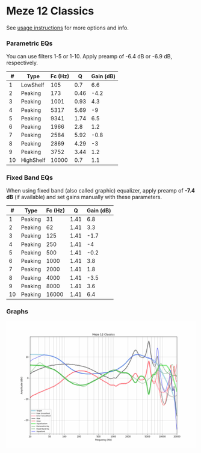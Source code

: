 # Meze 12 Classics
See [usage instructions](https://github.com/jaakkopasanen/AutoEq#usage) for more options and info.

### Parametric EQs
You can use filters 1-5 or 1-10. Apply preamp of -6.4 dB or -6.9 dB, respectively.

|   # | Type      |   Fc (Hz) |    Q |   Gain (dB) |
|-----|-----------|-----------|------|-------------|
|   1 | LowShelf  |       105 | 0.7  |         6.6 |
|   2 | Peaking   |       173 | 0.46 |        -4.2 |
|   3 | Peaking   |      1001 | 0.93 |         4.3 |
|   4 | Peaking   |      5317 | 5.69 |        -9   |
|   5 | Peaking   |      9341 | 1.74 |         6.5 |
|   6 | Peaking   |      1966 | 2.8  |         1.2 |
|   7 | Peaking   |      2584 | 5.92 |        -0.8 |
|   8 | Peaking   |      2869 | 4.29 |        -3   |
|   9 | Peaking   |      3752 | 3.44 |         1.2 |
|  10 | HighShelf |     10000 | 0.7  |         1.1 |

### Fixed Band EQs
When using fixed band (also called graphic) equalizer, apply preamp of **-7.4 dB** (if available) and set gains manually with these parameters.

|   # | Type    |   Fc (Hz) |    Q |   Gain (dB) |
|-----|---------|-----------|------|-------------|
|   1 | Peaking |        31 | 1.41 |         6.8 |
|   2 | Peaking |        62 | 1.41 |         3.3 |
|   3 | Peaking |       125 | 1.41 |        -1.7 |
|   4 | Peaking |       250 | 1.41 |        -4   |
|   5 | Peaking |       500 | 1.41 |        -0.2 |
|   6 | Peaking |      1000 | 1.41 |         3.8 |
|   7 | Peaking |      2000 | 1.41 |         1.8 |
|   8 | Peaking |      4000 | 1.41 |        -3.5 |
|   9 | Peaking |      8000 | 1.41 |         3.6 |
|  10 | Peaking |     16000 | 1.41 |         6.4 |

### Graphs
![](./Meze%2012%20Classics.png)
